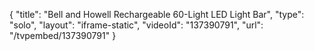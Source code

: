 {
    "title": "Bell and Howell Rechargeable 60-Light LED Light Bar",
    "type": "solo",
    "layout": "iframe-static",
    "videoId": "137390791",
    "url": "\/tvpembed\/137390791"
}